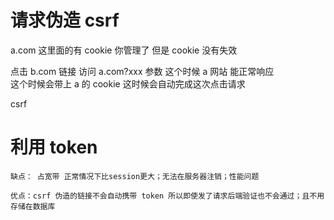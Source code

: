 # 请求伪造 csrf

a.com 这里面的有 cookie 你管理了 但是 cookie 没有失效

点击
b.com 链接 访问 a.com?xxx 参数 这个时候 a 网站 能正常响应  
这个时候会带上 a 的 cookie 这时候会自动完成这次点击请求

csrf

# 利用 token

    缺点： 占宽带 正常情况下比session更大；无法在服务器注销；性能问题

    优点：csrf 伪造的链接不会自动携带 token 所以即使发了请求后端验证也不会通过；且不用存储在数据库
